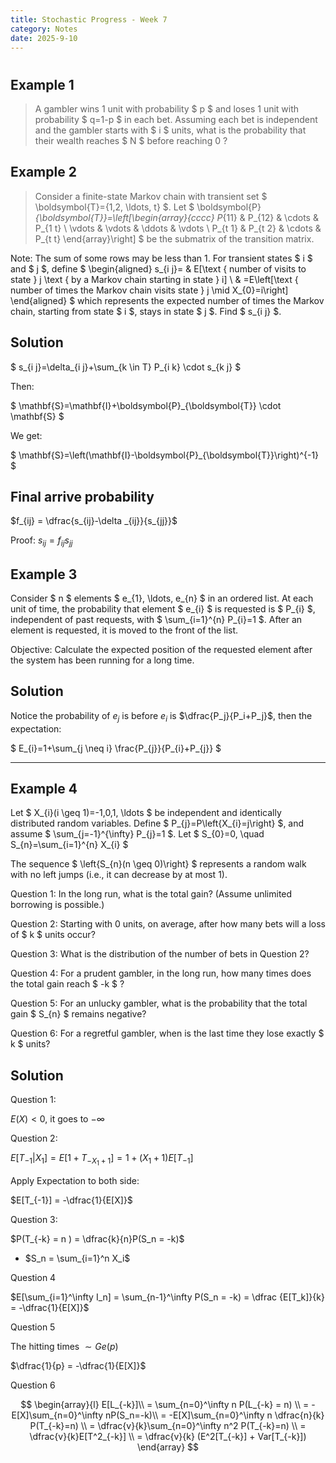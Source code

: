 ```yaml
---
title: Stochastic Progress - Week 7
category: Notes
date: 2025-9-10 
---
```


# 

## Example 1

> A gambler wins 1 unit with probability $ p $ and loses 1 unit with probability $ q=1-p $ in each bet. Assuming each bet is independent and the gambler starts with $ i $ units, what is the probability that their wealth reaches $ N $ before reaching 0 ?

## Example 2 

> Consider a finite-state Markov chain with transient set $ \boldsymbol{T}=\{1,2, \ldots, t\} $. Let
$
\boldsymbol{P}_{\boldsymbol{T}}=\left[\begin{array}{cccc}
P_{11} & P_{12} & \cdots & P_{1 t} \\
\vdots & \vdots & \ddots & \vdots \\
P_{t 1} & P_{t 2} & \cdots & P_{t t}
\end{array}\right]
$
be the submatrix of the transition matrix.

Note: The sum of some rows may be less than 1.
For transient states $ i $ and $ j $, define
$
\begin{aligned}
s_{i j}= & E[\text { number of visits to state } j \text { by a Markov chain starting in state } i] \\
& =E\left[\text { number of times the Markov chain visits state } j \mid X_{0}=i\right]
\end{aligned}
$
which represents the expected number of times the Markov chain, starting from state $ i $, stays in state $ j $. Find $ s_{i j} $.

## Solution 

$ s_{i j}=\delta_{i j}+\sum_{k \in T} P_{i k} \cdot s_{k j} $

Then:

$ \mathbf{S}=\mathbf{I}+\boldsymbol{P}_{\boldsymbol{T}} \cdot \mathbf{S} $

We get:

$ \mathbf{S}=\left(\mathbf{I}-\boldsymbol{P}_{\boldsymbol{T}}\right)^{-1} $

## Final arrive probability

$f_{ij} = \dfrac{s_{ij}-\delta _{ij}}{s_{jj}}$

Proof: $s_{ij} = f_{ij}s_{jj}$

## Example 3 

Consider $ n $ elements $ e_{1}, \ldots, e_{n} $ in an ordered list. At each unit of time, the probability that element $ e_{i} $ is requested is $ P_{i} $, independent of past requests, with $ \sum_{i=1}^{n} P_{i}=1 $. After an element is requested, it is moved to the front of the list.

Objective: Calculate the expected position of the requested element after the system has been running for a long time.

## Solution 

Notice the probability of $e_j$ is before $e_i$ is $\dfrac{P_j}{P_i+P_j}$, then the expectation:

$ E_{i}=1+\sum_{j \neq i} \frac{P_{j}}{P_{i}+P_{j}} $

---

## Example 4


Let $ X_{i}(i \geq 1)=-1,0,1, \ldots $ be independent and identically distributed random variables. Define $ P_{j}=P\left\{X_{i}=j\right\} $, and assume $ \sum_{j=-1}^{\infty} P_{j}=1 $. Let
$
S_{0}=0, \quad S_{n}=\sum_{i=1}^{n} X_{i}
$

The sequence $ \left\{S_{n}(n \geq 0)\right\} $ represents a random walk with no left jumps (i.e., it can decrease by at most 1).

Question 1: In the long run, what is the total gain? (Assume unlimited borrowing is possible.)

Question 2: Starting with 0 units, on average, after how many bets will a loss of $ k $ units occur?

Question 3: What is the distribution of the number of bets in Question 2?

Question 4: For a prudent gambler, in the long run, how many times does the total gain reach $ -k $ ?

Question 5: For an unlucky gambler, what is the probability that the total gain $ S_{n} $ remains negative?

Question 6: For a regretful gambler, when is the last time they lose exactly $ k $ units?

## Solution 

Question 1: 

$E(X)<0$, it goes to $-\infty$

Question 2:

$E[T_{-1}|X_1] = E[1+ T_{-X_1+1}] = 1+(X_1+1)E[T_{-1}]$

Apply Expectation to both side:

$E[T_{-1}]  = -\dfrac{1}{E[X]}$

Question 3:

$P(T_{-k} = n ) = \dfrac{k}{n}P(S_n = -k)$
- $S_n = \sum_{i=1}^n X_i$

Question 4

$E[\sum_{i=1}^\infty I_n] = \sum_{n-1}^\infty P(S_n = -k) = \dfrac {E[T_k]}{k} = -\dfrac{1}{E[X]}$

Question 5

The hitting times $\sim Ge(p)$

$\dfrac{1}{p} = -\dfrac{1}{E[X]}$

Question 6

$$
\begin{array}{l}
E[L_{-k}]\\ 
= \sum_{n=0}^\infty n P(L_{-k} = n) \\ 
= -E[X]\sum_{n=0}^\infty nP(S_n=-k)\\ 
= -E[X]\sum_{n=0}^\infty n \dfrac{n}{k} P(T_{-k}=n) \\ 
= \dfrac{v}{k}\sum_{n=0}^\infty  n^2 P(T_{-k}=n) \\ 
= \dfrac{v}{k}E[T^2_{-k}] \\ 
= \dfrac{v}{k} (E^2[T_{-k}] + Var[T_{-k}])
\end{array}
$$

